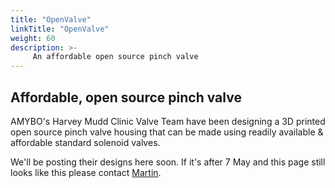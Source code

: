 ```yaml
---
title: "OpenValve"
linkTitle: "OpenValve"
weight: 60
description: >-
     An affordable open source pinch valve
---
```


## Affordable, open source pinch valve

AMYBO's Harvey Mudd Clinic Valve Team have been designing a 3D printed open source pinch valve housing that can be made using readily available & affordable standard solenoid valves.

We'll be posting their designs here soon.  If it's after 7 May and this page still looks like this please contact [Martin](https://amy.bo/Martin-links).